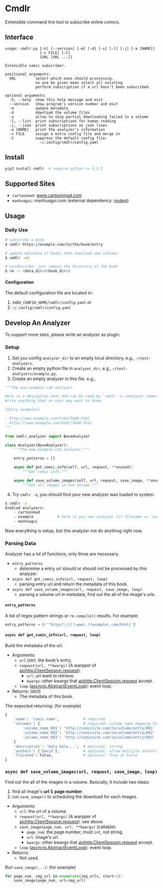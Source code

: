 # Cmdlr

Extensible command line tool to subscribe online comics.



## Interface

```
usage: cmdlr.py [-h] [--version] [-m] [-d] [-s] [-l] [-j] [-a [NAME]]
                [-c FILE] [-C]
                [URL [URL ...]]

Extensible comic subscriber.

positional arguments:
  URL         select which ones should processing.
              no one be given mean select all existing.
              perform subscription if a url hasn't been subscribed.

optional arguments:
  -h, --help  show this help message and exit
  --version   show program's version number and exit
  -m          update metadata
  -d          download the volume files
  -s          allow to skip partial downloading failed in a volume
  -l, --list  print subscriptions for human reading
  -j, --json  print subscriptions as json lines
  -a [NAME]   print the analyzer's information
  -c FILE     assign a extra config file and merge in
  -C          suppress the default config file:
                ~/.config/cmdlr/config.yaml
```



## Install

```sh
pip3 install cmdlr  # require python >= 3.5.3
```



## Supported Sites

- `cartoonmad`: www.cartoonmad.com
- `manhuagui`: manhuagui.com (external dependency: [nodejs](https://nodejs.org))



## Usage

### Daily Use

```sh
# subscribe a book
$ cmdlr https://example.com/to/the/book/entry

# update metadata of books then download new volumes
$ cmdlr -md

# unsubscribe: just remove the directory of the book
$ rm -r <data_dir>/<book_dir>/
```


#### Configuration

The default configuration file are located in:

1. `$XDG_CONFIG_HOME/cmdlr/config.yaml` or
2. `~/.config/cmdlr/config.yaml`



## Develop An Analyzer

To support more sites, please write an analyzer as plugin.



### Setup

1. Set you config `analyzer_dir` to an empty local directory, e.g., `~/test-analyzers`.
2. Create an empty python file in `analyzer_dir`, e.g., `~/test-analyzers/example.py`.
3. Create an empty analyzer in this file. e.g.,

```python
"""The www.example.com analyzer.

Here is a desciption text and can be read by `cmdlr -a <analyzer_name>`.
Write anything that an user may want to know.

[Entry examples]

- http://www.example.com/html/5640.html
- https://www.exmaple.com/html/5640.html
"""

from cmdlr.analyzer import BaseAnalyzer

class Analyzer(BaseAnalyzer):
    """The www.example.com analyzer."""

    entry_patterns = []

    async def get_comic_info(self, url, request, **unused):
        """Get comic info."""

    async def save_volume_images(self, url, request, save_image, **unused):
        """Get all images in one volume."""
```



4. Try `cmdlr -a`, you should find your new analyzer was loaded to system.

```sh
$ cmdlr -a
Enabled analyzers:
    - cartoonmad
    - example           # here is you new analyzer (if filename == `example.py`)
    - manhuagui
```



Now everything is setup, but this analyzer not do anything right now.



### Parsing Data

Analyzer has a lot of functions, only three are necessary.

- `entry_patterns`
    - determine a entry url should or should not be processed by this analyzer.
- `async def get_comic_info(url, request, loop)`
    - parsing entry url and return the metadata of this book.
- `async def save_volume_images(url, request, save_image, loop)`
    - parsing a volume url in metadata, find out the all of the image's urls.



#### `entry_patterns`

A list of regex pattern strings or `re.compile()` results. For example:

```python
entry_patterns = [r'^https?://(?:www\.)?example\.com/html/']
```



#### `async def get_comic_info(url, request, loop)`

Build the metadata of the url.

- Arguments:
    - `url` (str): the book's entry.
    - `request(url, **kwargs)` (A warpper of [aiohttp.ClientSession.request]):
        - `url`: url want to retrieve.
        - `kwargs`: other kwargs that [aiohttp.ClientSession.request] accept.
    - `loop` ([asyncio.AbstractEventLoop]): event loop.
- Returns: (dict)
    - The metadata of this book.

The expected returning: (for example)

```python
{
    'name': 'comic name',           # required
    'volumes': {                    # required: volume name mapping to volume url
        'volume_name_001': 'http://comicsite.com/to/volume/entry/001'
        'volume_name_002': 'http://comicsite.com/to/volume/entry/002'
        'volume_name_003': 'http://comicsite.com/to/volume/entry/003'
    }
    'description': 'bala bala...',  # optional: string
    'authors': ['David'],           # optional: allow multiple authors
    'finished': False,              # optional: True or False
}
```


[asyncio.AbstractEventLoop]: https://docs.python.org/3/library/asyncio-eventloop.html?highlight=run_in_executor#asyncio.AbstractEventLoop
[aiohttp.ClientSession.request]: http://aiohttp.readthedocs.io/en/stable/client_reference.html#aiohttp.ClientSession.request



### `async def save_volume_images(url, request, save_image, loop)`

Find out the all of the images in a volume. Basically, it include two steps:

1. find all image's **url** &  **page number**.
2. run `save_image()` to scheduling the download for each images.

- Arguments:
    - `url`: the url of a volume.
    - `request(url, **kwargs)` (A warpper of [aiohttp.ClientSession.request]): see above
    - `save_image(page_num, url, **kwargs)` (callable):
        - `page_num`: the page number, must `int`, not string.
        - `url`: image's url.
        - `kwargs`: other kwargs that [aiohttp.ClientSession.request] accept.
    - `loop` ([asyncio.AbstractEventLoop]): event loop.
- Returns:
    - Not used.

Run `save_image(...)`: (for example)

```python
for page_num, img_url in enumerate(img_urls, start=1):
    save_image(page_num, url=img_url)
```
